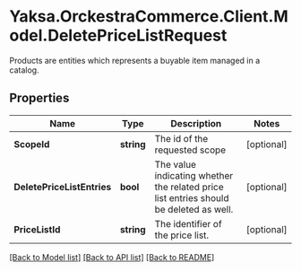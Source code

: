 # Yaksa.OrckestraCommerce.Client.Model.DeletePriceListRequest
Products are entities which represents a buyable item managed in a catalog.

## Properties

Name | Type | Description | Notes
------------ | ------------- | ------------- | -------------
**ScopeId** | **string** | The id of the requested scope | [optional] 
**DeletePriceListEntries** | **bool** | The value indicating whether the related price list entries should be deleted as well. | [optional] 
**PriceListId** | **string** | The identifier of the price list. | [optional] 

[[Back to Model list]](../README.md#documentation-for-models) [[Back to API list]](../README.md#documentation-for-api-endpoints) [[Back to README]](../README.md)

